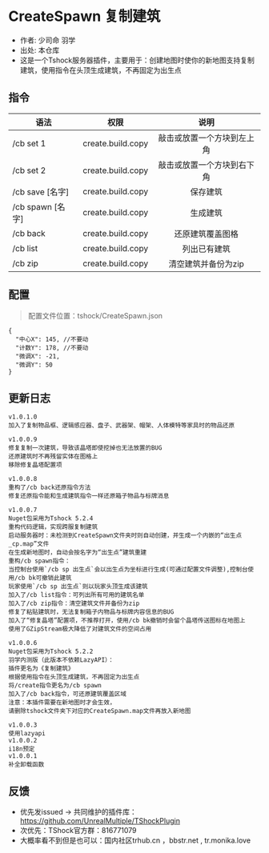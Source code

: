 # CreateSpawn 复制建筑

- 作者: 少司命 羽学
- 出处: 本仓库
- 这是一个Tshock服务器插件，主要用于：创建地图时使你的新地图支持复制建筑，使用指令在头顶生成建筑，不再固定为出生点


## 指令

| 语法      |    权限     |        说明        |
| --------- | :---------: | :----------------: |
| /cb set 1 | create.build.copy |   敲击或放置一个方块到左上角   |
| /cb set 2 | create.build.copy |   敲击或放置一个方块到右下角   |
| /cb save [名字]  | create.build.copy | 保存建筑 |
| /cb spawn [名字]  | create.build.copy |      生成建筑      |
| /cb back   | create.build.copy |      还原建筑覆盖图格      |
| /cb list   | create.build.copy |      列出已有建筑     |
| /cb zip   | create.build.copy |      清空建筑并备份为zip     |

## 配置
> 配置文件位置：tshock/CreateSpawn.json
```json5
{
  "中心X": 145, //不要动
  "计数Y": 178, //不要动
  "微调X": -21,
  "微调Y": 50
}
```

## 更新日志
```
v1.0.1.0
加入了复制物品框、逻辑感应器、盘子、武器架、帽架、人体模特等家具时的物品还原

v1.0.0.9
修复复制一次建筑，导致该晶塔即使挖掉也无法放置的BUG
还原建筑时不再残留实体在图格上
移除修复晶塔配置项

v1.0.0.8
重构了/cb back还原指令方法
修复还原指令能和生成建筑指令一样还原箱子物品与标牌消息

v1.0.0.7
Nuget包采用为Tshock 5.2.4
重构代码逻辑，实现跨服复制建筑
启动服务器时：未检测到CreateSpawn文件夹时则自动创建，并生成一个内嵌的“出生点_cp.map”文件
在生成新地图时，自动会按名字为“出生点”建筑重建
重构/cb spawn指令：
当控制台使用`/cb sp 出生点`会以出生点为坐标进行生成(可通过配置文件调整),控制台使用/cb bk可撤销此建筑
玩家使用`/cb sp 出生点`则以玩家头顶生成该建筑
加入了/cb list指令：可列出所有可用的建筑名单
加入了/cb zip指令：清空建筑文件并备份为zip
修复了粘贴建筑时，无法复制箱子内物品与标牌内容信息的BUG
加入了“修复晶塔”配置项，不推荐打开，使用/cb bk撤销时会留个晶塔传送图标在地图上
使用了GZipStream极大降低了对建筑文件的空间占用

v1.0.0.6
Nuget包采用为Tshock 5.2.2
羽学内测版（此版本不依赖LazyAPI）：
插件更名为《复制建筑》
根据使用指令在头顶生成建筑，不再固定为出生点
将/create指令更名为/cb spawn
加入了/cb back指令，可还原建筑覆盖区域
注意：本插件需要在新地图时才会生效，
请删除tshock文件夹下对应的CreateSpawn.map文件再放入新地图

v1.0.0.3
使用lazyapi
v1.0.0.2
i18n预定
v1.0.0.1
补全卸载函数
```

## 反馈
- 优先发issued -> 共同维护的插件库：https://github.com/UnrealMultiple/TShockPlugin
- 次优先：TShock官方群：816771079
- 大概率看不到但是也可以：国内社区trhub.cn ，bbstr.net , tr.monika.love